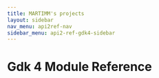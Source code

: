 ```yaml
---
title: MARTIMM's projects
layout: sidebar
nav_menu: api2ref-nav
sidebar_menu: api2-ref-gdk4-sidebar
---
```


# Gdk 4 Module Reference
